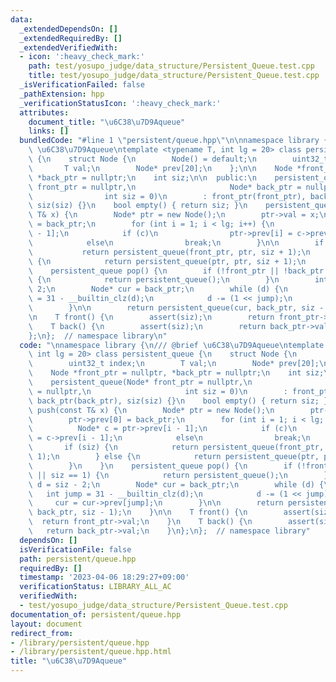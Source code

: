 ```yaml
---
data:
  _extendedDependsOn: []
  _extendedRequiredBy: []
  _extendedVerifiedWith:
  - icon: ':heavy_check_mark:'
    path: test/yosupo_judge/data_structure/Persistent_Queue.test.cpp
    title: test/yosupo_judge/data_structure/Persistent_Queue.test.cpp
  _isVerificationFailed: false
  _pathExtension: hpp
  _verificationStatusIcon: ':heavy_check_mark:'
  attributes:
    document_title: "\u6C38\u7D9Aqueue"
    links: []
  bundledCode: "#line 1 \"persistent/queue.hpp\"\n\nnamespace library {\n/// @brief\
    \ \u6C38\u7D9Aqueue\ntemplate <typename T, int lg = 20> class persistent_queue\
    \ {\n    struct Node {\n        Node() = default;\n        uint32_t index;\n \
    \       T val;\n        Node* prev[20];\n    };\n\n    Node *front_ptr = nullptr,\
    \ *back_ptr = nullptr;\n    int siz;\n\n  public:\n    persistent_queue(Node*\
    \ front_ptr = nullptr,\n                     Node* back_ptr = nullptr,\n     \
    \                int siz = 0)\n        : front_ptr(front_ptr), back_ptr(back_ptr),\
    \ siz(siz) {}\n    bool empty() { return siz; }\n    persistent_queue push(const\
    \ T& x) {\n        Node* ptr = new Node();\n        ptr->val = x;\n        ptr->prev[0]\
    \ = back_ptr;\n        for (int i = 1; i < lg; i++) {\n            Node* c = ptr->prev[i\
    \ - 1];\n            if (c)\n                ptr->prev[i] = c->prev[i - 1];\n\
    \            else\n                break;\n        }\n\n        if (siz) {\n \
    \           return persistent_queue(front_ptr, ptr, siz + 1);\n        } else\
    \ {\n            return persistent_queue(ptr, ptr, siz + 1);\n        }\n    }\n\
    \    persistent_queue pop() {\n        if (!front_ptr || !back_ptr || siz == 1)\
    \ {\n            return persistent_queue();\n        }\n        int d = siz -\
    \ 2;\n        Node* cur = back_ptr;\n        while (d) {\n            int jump\
    \ = 31 - __builtin_clz(d);\n            d -= (1 << jump);\n            cur = cur->prev[jump];\n\
    \        }\n\n        return persistent_queue(cur, back_ptr, siz - 1);\n    }\n\
    \n    T front() {\n        assert(siz);\n        return front_ptr->val;\n    }\n\
    \    T back() {\n        assert(siz);\n        return back_ptr->val;\n    }\n\
    };\n};  // namespace library\n"
  code: "\nnamespace library {\n/// @brief \u6C38\u7D9Aqueue\ntemplate <typename T,\
    \ int lg = 20> class persistent_queue {\n    struct Node {\n        Node() = default;\n\
    \        uint32_t index;\n        T val;\n        Node* prev[20];\n    };\n\n\
    \    Node *front_ptr = nullptr, *back_ptr = nullptr;\n    int siz;\n\n  public:\n\
    \    persistent_queue(Node* front_ptr = nullptr,\n                     Node* back_ptr\
    \ = nullptr,\n                     int siz = 0)\n        : front_ptr(front_ptr),\
    \ back_ptr(back_ptr), siz(siz) {}\n    bool empty() { return siz; }\n    persistent_queue\
    \ push(const T& x) {\n        Node* ptr = new Node();\n        ptr->val = x;\n\
    \        ptr->prev[0] = back_ptr;\n        for (int i = 1; i < lg; i++) {\n  \
    \          Node* c = ptr->prev[i - 1];\n            if (c)\n                ptr->prev[i]\
    \ = c->prev[i - 1];\n            else\n                break;\n        }\n\n \
    \       if (siz) {\n            return persistent_queue(front_ptr, ptr, siz +\
    \ 1);\n        } else {\n            return persistent_queue(ptr, ptr, siz + 1);\n\
    \        }\n    }\n    persistent_queue pop() {\n        if (!front_ptr || !back_ptr\
    \ || siz == 1) {\n            return persistent_queue();\n        }\n        int\
    \ d = siz - 2;\n        Node* cur = back_ptr;\n        while (d) {\n         \
    \   int jump = 31 - __builtin_clz(d);\n            d -= (1 << jump);\n       \
    \     cur = cur->prev[jump];\n        }\n\n        return persistent_queue(cur,\
    \ back_ptr, siz - 1);\n    }\n\n    T front() {\n        assert(siz);\n      \
    \  return front_ptr->val;\n    }\n    T back() {\n        assert(siz);\n     \
    \   return back_ptr->val;\n    }\n};\n};  // namespace library"
  dependsOn: []
  isVerificationFile: false
  path: persistent/queue.hpp
  requiredBy: []
  timestamp: '2023-04-06 18:29:27+09:00'
  verificationStatus: LIBRARY_ALL_AC
  verifiedWith:
  - test/yosupo_judge/data_structure/Persistent_Queue.test.cpp
documentation_of: persistent/queue.hpp
layout: document
redirect_from:
- /library/persistent/queue.hpp
- /library/persistent/queue.hpp.html
title: "\u6C38\u7D9Aqueue"
---
```

